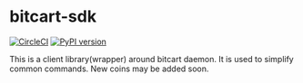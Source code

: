 # bitcart-sdk
[![CircleCI](https://circleci.com/gh/MrNaif2018/bitcart-sdk.svg?style=svg)](https://circleci.com/gh/MrNaif2018/bitcart-sdk)
[![PyPI version](https://img.shields.io/pypi/v/bitcart.svg)](https://pypi.python.org/pypi/bitcart/) 


This is a client library(wrapper) around bitcart daemon. It is used to simplify common commands. New coins may be added soon.
